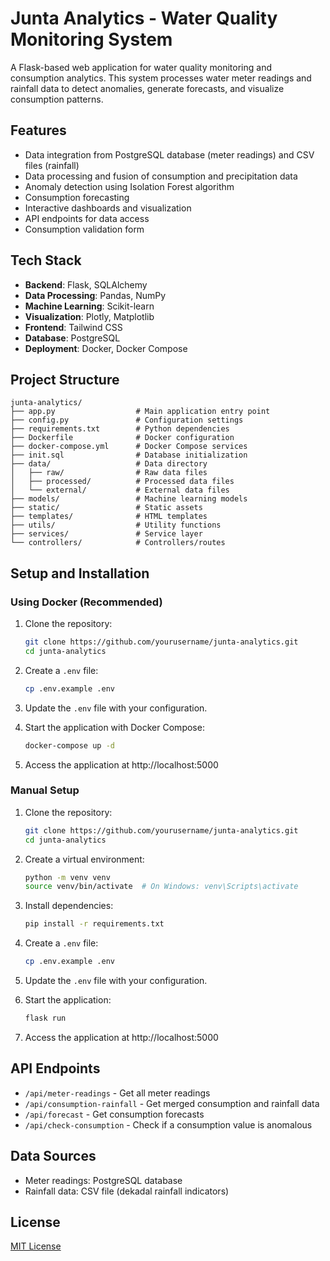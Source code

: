 # Junta Analytics - Water Quality Monitoring System

A Flask-based web application for water quality monitoring and consumption analytics. This system processes water meter readings and rainfall data to detect anomalies, generate forecasts, and visualize consumption patterns.

## Features

- Data integration from PostgreSQL database (meter readings) and CSV files (rainfall)
- Data processing and fusion of consumption and precipitation data
- Anomaly detection using Isolation Forest algorithm
- Consumption forecasting
- Interactive dashboards and visualization
- API endpoints for data access
- Consumption validation form

## Tech Stack

- **Backend**: Flask, SQLAlchemy
- **Data Processing**: Pandas, NumPy
- **Machine Learning**: Scikit-learn
- **Visualization**: Plotly, Matplotlib
- **Frontend**: Tailwind CSS
- **Database**: PostgreSQL
- **Deployment**: Docker, Docker Compose

## Project Structure

```
junta-analytics/
├── app.py                  # Main application entry point
├── config.py               # Configuration settings
├── requirements.txt        # Python dependencies
├── Dockerfile              # Docker configuration
├── docker-compose.yml      # Docker Compose services
├── init.sql                # Database initialization
├── data/                   # Data directory
│   ├── raw/                # Raw data files
│   ├── processed/          # Processed data files
│   └── external/           # External data files
├── models/                 # Machine learning models
├── static/                 # Static assets
├── templates/              # HTML templates
├── utils/                  # Utility functions
├── services/               # Service layer
└── controllers/            # Controllers/routes
```

## Setup and Installation

### Using Docker (Recommended)

1. Clone the repository:
   ```bash
   git clone https://github.com/yourusername/junta-analytics.git
   cd junta-analytics
   ```

2. Create a `.env` file:
   ```bash
   cp .env.example .env
   ```

3. Update the `.env` file with your configuration.

4. Start the application with Docker Compose:
   ```bash
   docker-compose up -d
   ```

5. Access the application at http://localhost:5000

### Manual Setup

1. Clone the repository:
   ```bash
   git clone https://github.com/yourusername/junta-analytics.git
   cd junta-analytics
   ```

2. Create a virtual environment:
   ```bash
   python -m venv venv
   source venv/bin/activate  # On Windows: venv\Scripts\activate
   ```

3. Install dependencies:
   ```bash
   pip install -r requirements.txt
   ```

4. Create a `.env` file:
   ```bash
   cp .env.example .env
   ```

5. Update the `.env` file with your configuration.

6. Start the application:
   ```bash
   flask run
   ```

7. Access the application at http://localhost:5000

## API Endpoints

- `/api/meter-readings` - Get all meter readings
- `/api/consumption-rainfall` - Get merged consumption and rainfall data
- `/api/forecast` - Get consumption forecasts
- `/api/check-consumption` - Check if a consumption value is anomalous

## Data Sources

- Meter readings: PostgreSQL database
- Rainfall data: CSV file (dekadal rainfall indicators)

## License

[MIT License](LICENSE)